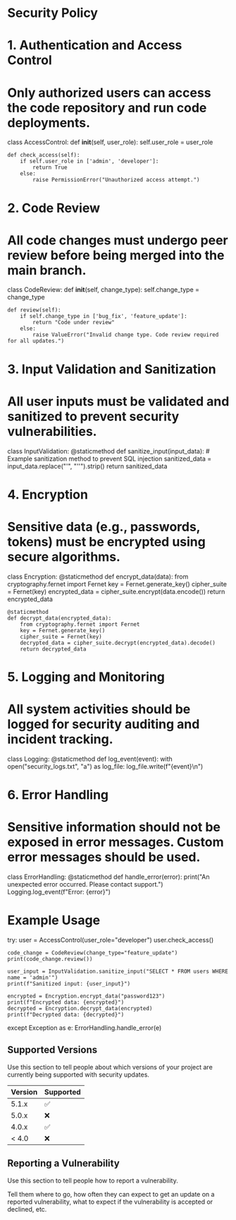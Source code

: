 # Security Policy
# 1. Authentication and Access Control
# Only authorized users can access the code repository and run code deployments.
class AccessControl:
    def __init__(self, user_role):
        self.user_role = user_role

    def check_access(self):
        if self.user_role in ['admin', 'developer']:
            return True
        else:
            raise PermissionError("Unauthorized access attempt.")

# 2. Code Review
# All code changes must undergo peer review before being merged into the main branch.
class CodeReview:
    def __init__(self, change_type):
        self.change_type = change_type

    def review(self):
        if self.change_type in ['bug_fix', 'feature_update']:
            return "Code under review"
        else:
            raise ValueError("Invalid change type. Code review required for all updates.")

# 3. Input Validation and Sanitization
# All user inputs must be validated and sanitized to prevent security vulnerabilities.
class InputValidation:
    @staticmethod
    def sanitize_input(input_data):
        # Example sanitization method to prevent SQL injection
        sanitized_data = input_data.replace("'", "''").strip()
        return sanitized_data

# 4. Encryption
# Sensitive data (e.g., passwords, tokens) must be encrypted using secure algorithms.
class Encryption:
    @staticmethod
    def encrypt_data(data):
        from cryptography.fernet import Fernet
        key = Fernet.generate_key()
        cipher_suite = Fernet(key)
        encrypted_data = cipher_suite.encrypt(data.encode())
        return encrypted_data

    @staticmethod
    def decrypt_data(encrypted_data):
        from cryptography.fernet import Fernet
        key = Fernet.generate_key()
        cipher_suite = Fernet(key)
        decrypted_data = cipher_suite.decrypt(encrypted_data).decode()
        return decrypted_data

# 5. Logging and Monitoring
# All system activities should be logged for security auditing and incident tracking.
class Logging:
    @staticmethod
    def log_event(event):
        with open("security_logs.txt", "a") as log_file:
            log_file.write(f"{event}\n")

# 6. Error Handling
# Sensitive information should not be exposed in error messages. Custom error messages should be used.
class ErrorHandling:
    @staticmethod
    def handle_error(error):
        print("An unexpected error occurred. Please contact support.")
        Logging.log_event(f"Error: {error}")

# Example Usage
try:
    user = AccessControl(user_role="developer")
    user.check_access()

    code_change = CodeReview(change_type="feature_update")
    print(code_change.review())

    user_input = InputValidation.sanitize_input("SELECT * FROM users WHERE name = 'admin'")
    print(f"Sanitized input: {user_input}")

    encrypted = Encryption.encrypt_data("password123")
    print(f"Encrypted data: {encrypted}")
    decrypted = Encryption.decrypt_data(encrypted)
    print(f"Decrypted data: {decrypted}")

except Exception as e:
    ErrorHandling.handle_error(e)
## Supported Versions

Use this section to tell people about which versions of your project are
currently being supported with security updates.

| Version | Supported          |
| ------- | ------------------ |
| 5.1.x   | :white_check_mark: |
| 5.0.x   | :x:                |
| 4.0.x   | :white_check_mark: |
| < 4.0   | :x:                |

## Reporting a Vulnerability

Use this section to tell people how to report a vulnerability.

Tell them where to go, how often they can expect to get an update on a
reported vulnerability, what to expect if the vulnerability is accepted or
declined, etc.
